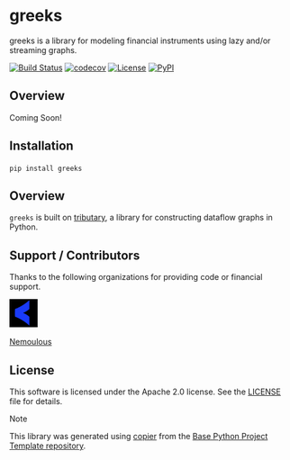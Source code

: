 # greeks

greeks is a library for modeling financial instruments using lazy and/or streaming graphs.

[![Build Status](https://github.com/1kbgz/greeks/actions/workflows/build.yaml/badge.svg?branch=main&event=push)](https://github.com/1kbgz/greeks/actions/workflows/build.yaml)
[![codecov](https://codecov.io/gh/1kbgz/greeks/branch/main/graph/badge.svg)](https://codecov.io/gh/1kbgz/greeks)
[![License](https://img.shields.io/github/license/1kbgz/greeks)](https://github.com/1kbgz/greeks)
[![PyPI](https://img.shields.io/pypi/v/greeks.svg)](https://pypi.python.org/pypi/greeks)

## Overview

Coming Soon!

## Installation

`pip install greeks`

## Overview

`greeks` is built on [tributary](https://github.com/1kbgz/tributary), a library for constructing dataflow graphs in Python.

## Support / Contributors

Thanks to the following organizations for providing code or financial support.

<a href="https://nemoulous.com"><img src="https://raw.githubusercontent.com/1kbgz/tributary/main/docs/img/nem.png" width="50"></a>

<a href="https://nemoulous.com">Nemoulous</a>

## License

This software is licensed under the Apache 2.0 license. See the [LICENSE](LICENSE) file for details.

> [!NOTE]
> This library was generated using [copier](https://copier.readthedocs.io/en/stable/) from the [Base Python Project Template repository](https://github.com/python-project-templates/base).
